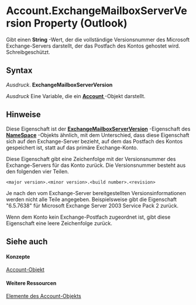 
# Account.ExchangeMailboxServerVersion Property (Outlook)

Gibt einen  **String** -Wert, der die vollständige Versionsnummer des Microsoft Exchange-Servers darstellt, der das Postfach des Kontos gehostet wird. Schreibgeschützt.


## Syntax

 _Ausdruck_. **ExchangeMailboxServerVersion**

 _Ausdruck_ Eine Variable, die ein **[Account ](f624438c-4e45-2822-18b6-bfe8074a33c0.md)** -Objekt darstellt.


## Hinweise

Diese Eigenschaft ist der  **[ExchangeMailboxServerVersion](01e83a30-f574-1ff6-34de-85c14ecc09c1.md)** -Eigenschaft des **[NameSpace](f0dcaa19-07f5-5d42-a3bf-2e42b7885644.md)** -Objekts ähnlich, mit dem Unterschied, dass diese Eigenschaft sich auf den Exchange-Server bezieht, auf dem das Postfach des Kontos gespeichert ist, statt auf das primäre Exchange-Konto.

Diese Eigenschaft gibt eine Zeichenfolge mit der Versionsnummer des Exchange-Servers für das Konto zurück. Die Versionsnummer besteht aus den folgenden vier Teilen.




```
<major version>.<minor version>.<build number>.<revision>
```

Je nach den vom Exchange-Server bereitgestellten Versionsinformationen werden nicht alle Teile angegeben. Beispielsweise gibt die Eigenschaft "6.5.7638" für Microsoft Exchange Server 2003 Service Pack 2 zurück.

Wenn dem Konto kein Exchange-Postfach zugeordnet ist, gibt diese Eigenschaft eine leere Zeichenfolge zurück.


## Siehe auch


#### Konzepte


[Account-Objekt](f624438c-4e45-2822-18b6-bfe8074a33c0.md)
#### Weitere Ressourcen


[Elemente des Account-Objekts](http://msdn.microsoft.com/library/37759c57-d1ec-775c-cbe6-75c8f314d196%28Office.15%29.aspx)